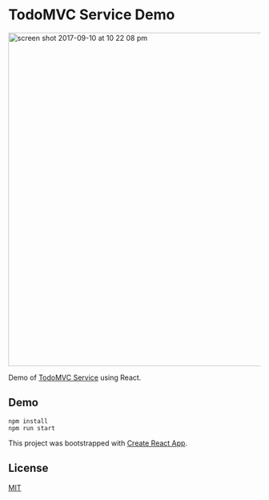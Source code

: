 # TodoMVC Service Demo

<img width="666" alt="screen shot 2017-09-10 at 10 22 08 pm" src="https://user-images.githubusercontent.com/1571667/30260903-d156a372-967e-11e7-8db3-672e81ba3b41.png" />

Demo of [TodoMVC Service](https://github.com/alexkrolick/todo-mvc-service) using React.

## Demo

```
npm install
npm run start
```

This project was bootstrapped with [Create React App](https://github.com/facebookincubator/create-react-app).

## License

[MIT](./License)